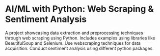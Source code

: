 # AI/ML with Python: Web Scraping & Sentiment Analysis
A project showcasing data extraction and preprocessing techniques through web scraping using Python. Includes examples using libraries like BeautifulSoup and Selenium.
Use webscraping techniques for data acquisition.
Conduct sentiment analysis using different python packages.
